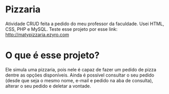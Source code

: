 # Pizzaria
Atividade CRUD feita a pedido do meu professor da faculdade. Usei HTML, CSS, PHP e MySQL.
Teste esse projeto por esse link: http://matypizzaria.ezyro.com

# O que é esse projeto?
Ele simula uma pizzaria, pois nele é capaz de fazer um pedido de pizza dentre as opções disponíveis. Ainda é possível consultar o seu pedido (desde que seja o mesmo nome, e-mail e pedido na aba de consulta), alterar o seu pedido e deletar a vontade.
